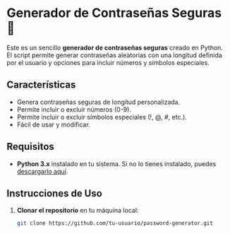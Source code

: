 # Generador de Contraseñas Seguras 🔐

Este es un sencillo **generador de contraseñas seguras** creado en Python. El script permite generar contraseñas aleatorias con una longitud definida por el usuario y opciones para incluir números y símbolos especiales.

## Características

- Genera contraseñas seguras de longitud personalizada.
- Permite incluir o excluir números (0-9).
- Permite incluir o excluir símbolos especiales (!, @, #, etc.).
- Fácil de usar y modificar.

## Requisitos

- **Python 3.x** instalado en tu sistema. Si no lo tienes instalado, puedes [descargarlo aquí](https://www.python.org/downloads/).

## Instrucciones de Uso

1. **Clonar el repositorio** en tu máquina local:
   ```bash
   git clone https://github.com/tu-usuario/password-generator.git
